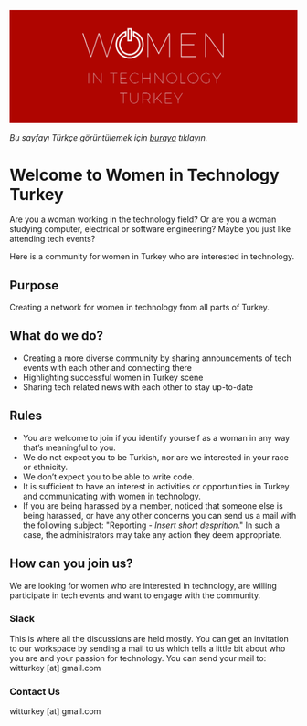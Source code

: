 <head>
  <link rel="shortcut icon" type="image/png" href="witturkey.png">
</head>

![Image](witturkey-banner.png)

_Bu sayfayı Türkçe görüntülemek için [buraya](index-tr.md) tıklayın._

# Welcome to Women in Technology Turkey

Are you a woman working in the technology field? Or are you a woman studying computer, electrical or software engineering? Maybe you just like attending tech events?

Here is a community for women in Turkey who are interested in technology.

## Purpose

Creating a network for women in technology from all parts of Turkey.

## What do we do?
- Creating a more diverse community by sharing announcements of tech events with each other and connecting there
- Highlighting successful women in Turkey scene
- Sharing tech related news with each other to stay up-to-date

## Rules
- You are welcome to join if you identify yourself as a woman in any way that’s meaningful to you.
- We do not expect you to be Turkish, nor are we interested in your race or ethnicity. 
- We don’t expect you to be able to write code.
- It is sufficient to have an interest in activities or opportunities in Turkey and communicating with women in technology.
- If you are being harassed by a member, noticed that someone else is being harassed, or have any other concerns you can send us a mail with the following subject: "Reporting - _Insert short desprition_." In such a case, the administrators may take any action they deem appropriate.

## How can you join us?

We are looking for women who are interested in technology, are willing participate in tech events and want to engage with the community.

### Slack
This is where all the discussions are held mostly. You can get an invitation to our workspace by sending a mail to us which tells a little bit about who you are and your passion for technology. 
You can send your mail to: witturkey [at] gmail.com

<!---
### Linkedin
--->
<!---
### Facebook
--->


### Contact Us
witturkey [at] gmail.com
